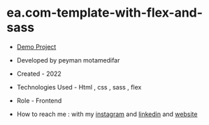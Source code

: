 # ea.com-template-with-flex-and-sass




- [Demo Project](https://peyman-web.ir/asset/portfolio/ea/index.html)

- Developed by peyman motamedifar

- Created - 2022

- Technologies Used - Html , css , sass , flex


- Role - Frontend

- How to reach me : with my [instagram](https://www.instagram.com/peyman_web) and [linkedin](https://www.linkedin.com/in/peymanmotamedifar) and [website](https://www.peyman-web.ir)
